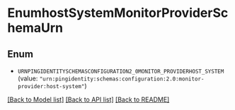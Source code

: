 # EnumhostSystemMonitorProviderSchemaUrn

## Enum


* `URNPINGIDENTITYSCHEMASCONFIGURATION2_0MONITOR_PROVIDERHOST_SYSTEM` (value: `"urn:pingidentity:schemas:configuration:2.0:monitor-provider:host-system"`)


[[Back to Model list]](../README.md#documentation-for-models) [[Back to API list]](../README.md#documentation-for-api-endpoints) [[Back to README]](../README.md)


